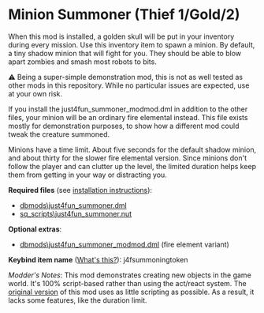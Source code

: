 # Minion Summoner (Thief 1/Gold/2)

When this mod is installed, a golden skull will be put in your inventory during every mission. Use this inventory item to spawn a minion. By default, a tiny shadow minion that will fight for you. They should be able to blow apart zombies and smash most robots to bits.

:warning: Being a super-simple demonstration mod, this is not as well tested as other mods in this repository. While no particular issues are expected, use at your own risk.

If you install the just4fun_summoner_modmod.dml in addition to the other files, your minion will be an ordinary fire elemental instead. This file exists mostly for demonstration purposes, to show how a different mod could tweak the creature summoned.

Minions have a time limit. About five seconds for the default shadow minion, and about thirty for the slower fire elemental version. Since minions don't follow the player and can clutter up the level, the limited duration helps keep them from getting in your way or distracting you.

**Required files** (see [installation instructions](Installation%20and%20Removal.md)):
* [dbmods\just4fun_summoner.dml](../dbmods/just4fun_summoner.dml?raw=1)
* [sq_scripts\just4fun_summoner.nut](../sq_scripts/just4fun_summoner.nut?raw=1)

**Optional extras**:
* [dbmods\just4fun_summoner_modmod.dml](../dbmods/just4fun_summoner_modmod.dml?raw=1) (fire element variant)

**Keybind item name** ([What's this?](Keybinds.md)): j4fsummoningtoken

*Modder's Notes*: This mod demonstrates creating new objects in the game world. It's 100% script-based rather than using the act/react system. The [original version](https://github.com/saracoth/newdark-mods/tree/original) of this mod uses as little scripting as possible. As a result, it lacks some features, like the duration limit.